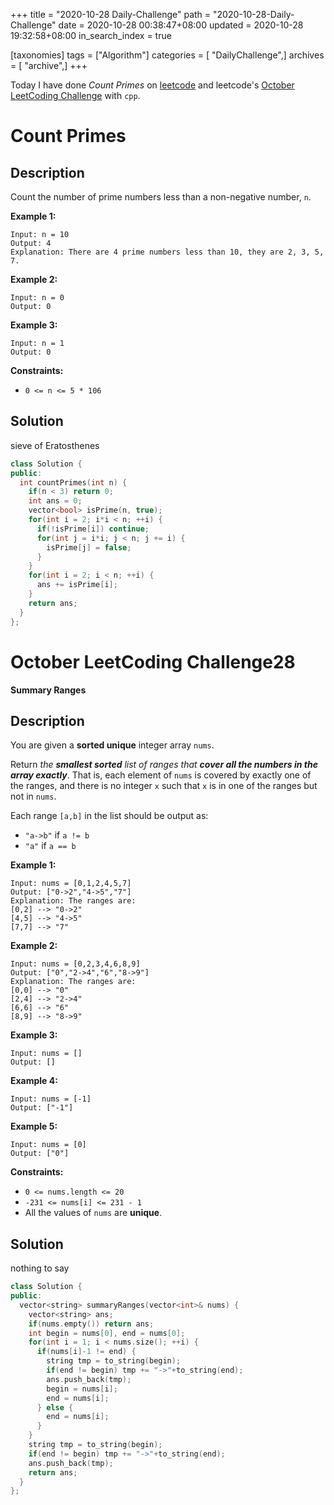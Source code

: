 +++
title = "2020-10-28 Daily-Challenge"
path = "2020-10-28-Daily-Challenge"
date = 2020-10-28 00:38:47+08:00
updated = 2020-10-28 19:32:58+08:00
in_search_index = true

[taxonomies]
tags = ["Algorithm"]
categories = [ "DailyChallenge",]
archives = [ "archive",]
+++

Today I have done *Count Primes* on [leetcode](https://leetcode.com/problems/count-primes/) and leetcode's [October LeetCoding Challenge](https://leetcode.com/explore/challenge/card/october-leetcoding-challenge/562/week-4-october-22nd-october-28th/3510/) with `cpp`.

<!-- more -->

# Count Primes

## Description

Count the number of prime numbers less than a non-negative number, `n`.

**Example 1:**

```
Input: n = 10
Output: 4
Explanation: There are 4 prime numbers less than 10, they are 2, 3, 5, 7.
```

**Example 2:**

```
Input: n = 0
Output: 0
```

**Example 3:**

```
Input: n = 1
Output: 0
```

**Constraints:**

- `0 <= n <= 5 * 106`

## Solution

sieve of Eratosthenes

``` cpp
class Solution {
public:
  int countPrimes(int n) {
    if(n < 3) return 0;
    int ans = 0;
    vector<bool> isPrime(n, true);
    for(int i = 2; i*i < n; ++i) {
      if(!isPrime[i]) continue;
      for(int j = i*i; j < n; j += i) {
        isPrime[j] = false;
      }
    }
    for(int i = 2; i < n; ++i) {
      ans += isPrime[i];
    }
    return ans;
  }
};
```

# October LeetCoding Challenge28

**Summary Ranges**

## Description

You are given a **sorted unique** integer array `nums`.

Return *the **smallest sorted** list of ranges that **cover all the numbers in the array exactly***. That is, each element of `nums` is covered by exactly one of the ranges, and there is no integer `x` such that `x` is in one of the ranges but not in `nums`.

Each range `[a,b]` in the list should be output as:

- `"a->b"` if `a != b`
- `"a"` if `a == b`

**Example 1:**

```
Input: nums = [0,1,2,4,5,7]
Output: ["0->2","4->5","7"]
Explanation: The ranges are:
[0,2] --> "0->2"
[4,5] --> "4->5"
[7,7] --> "7"
```

**Example 2:**

```
Input: nums = [0,2,3,4,6,8,9]
Output: ["0","2->4","6","8->9"]
Explanation: The ranges are:
[0,0] --> "0"
[2,4] --> "2->4"
[6,6] --> "6"
[8,9] --> "8->9"
```

**Example 3:**

```
Input: nums = []
Output: []
```

**Example 4:**

```
Input: nums = [-1]
Output: ["-1"]
```

**Example 5:**

```
Input: nums = [0]
Output: ["0"]
```

**Constraints:**

- `0 <= nums.length <= 20`
- `-231 <= nums[i] <= 231 - 1`
- All the values of `nums` are **unique**.

## Solution

nothing to say

``` cpp
class Solution {
public:
  vector<string> summaryRanges(vector<int>& nums) {
    vector<string> ans;
    if(nums.empty()) return ans;
    int begin = nums[0], end = nums[0];
    for(int i = 1; i < nums.size(); ++i) {
      if(nums[i]-1 != end) {
        string tmp = to_string(begin);
        if(end != begin) tmp += "->"+to_string(end);
        ans.push_back(tmp);
        begin = nums[i];
        end = nums[i];
      } else {
        end = nums[i];
      }
    }
    string tmp = to_string(begin);
    if(end != begin) tmp += "->"+to_string(end);
    ans.push_back(tmp);
    return ans;
  }
};
```
